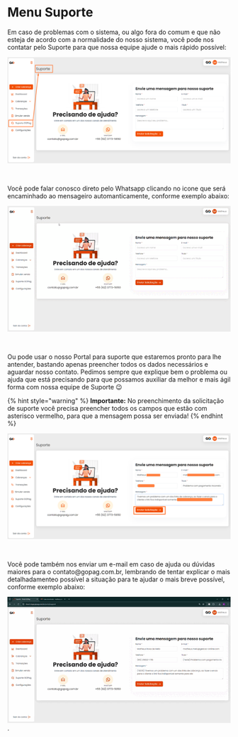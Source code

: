 # Menu Suporte

<p>Em caso de problemas com o sistema, ou algo fora do comum e que não esteja de acordo com a normalidade do nosso sistema, você pode nos contatar pelo Suporte para que nossa equipe ajude o mais rápido possível:</p>

![suporte_menu_inicio](../assets/prints/suporte_menu_inicio.png)

<br>

<p>Você pode falar conosco direto pelo Whatsapp clicando no icone que será encaminhado ao mensageiro automanticamente, conforme exemplo abaixo:</p>

![suporte_menu_link_whatsapp](../assets/prints/suporte_menu_link_whatsapp.gif)

<br>

<p>Ou pode usar o nosso Portal para suporte que estaremos pronto para lhe antender, bastando apenas preencher todos os dados necessários e aguardar nosso contato. Pedimos sempre que explique bem o problema ou ajuda que está precisando para que possamos auxiliar da melhor e mais ágil forma com nossa equipe de Suporte 😉 </p>

{% hint style="warning" %}
**Importante:** No preenchimento da solicitação de suporte você precisa preencher todos os campos que estão com asterisco vermelho, para que a mensagem possa ser enviada!
{% endhint %}

![suporte_menu_mensagem_suporte](../assets/prints/suporte_menu_mensagem_suporte.png)

<br>

<p>Você pode também nos enviar um e-mail em caso de ajuda ou dúvidas maiores para o contato@gopag.com.br, lembrando de tentar explicar o mais detalhadamenteo possível a situação para te ajudar o mais breve possível, conforme exemplo abaixo:</p>

![suporte_menu_mensagem_email](../assets/prints/suporte_menu_menssagem_email.gif).